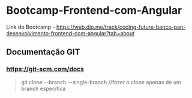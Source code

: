 # Bootcamp-Frontend-com-Angular

Link do Bootcamp - https://web.dio.me/track/coding-future-banco-pan-desenvolvimento-frontend-com-angular?tab=about


## Documentação GIT
### https://git-scm.com/docs

> git clone <url> --branch <nome-branch> --single-branch //fazer o clone apenas de um branch especifica
> 

 